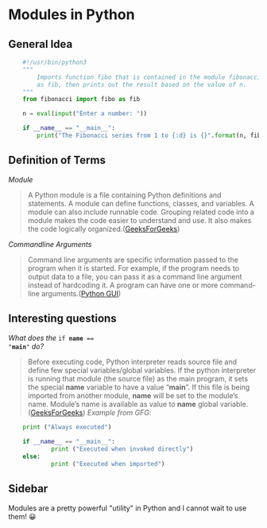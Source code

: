 # Modules in Python

## General Idea

```python
	#!/usr/bin/python3
	"""
	    Imports function fibo that is contained in the module fibonacci
	    as fib, then prints out the result based on the value of n.
	"""
	from fibonacci import fibo as fib

	n = eval(input("Enter a number: "))

	if __name__ == "__main__":
	    print("The Fibonacci series from 1 to {:d} is {}".format(n, fib(n)))
```

## Definition of Terms

_Module_

> A Python module is a file containing Python definitions and statements. A module can define functions, classes, and variables. A module can also include runnable code. Grouping related code into a module makes the code easier to understand and use. It also makes the code logically organized.([GeeksForGeeks](https://www.geeksforgeeks.org/python-modules/))

_Commandline Arguments_

> Command line arguments are specific information passed to the program when it is started. For example, if the program needs to output data to a file, you can pass it as a command line argument instead of hardcoding it. A program can have one or more command-line arguments.([Python GUI](https://pythongui.org/what-are-command-line-arguments-and-how-to-pass-arguments-to-a-python-script/))

## Interesting questions

*What does the* <code>if __name__ == "__main__"</code> *do?*

> Before executing code, Python interpreter reads source file and define few special variables/global variables. If the python interpreter is running that module (the source file) as the main program, it sets the special __name__ variable to have a value “__main__”. If this file is being imported from another module, __name__ will be set to the module’s name. Module’s name is available as value to __name__ global variable.([GeeksForGeeks](https://www.geeksforgeeks.org/what-does-the-if-__name__-__main__-do/))
> _Example from GFG_:

```python
	print ("Always executed")
 
	if __name__ == "__main__":
    	    print ("Executed when invoked directly")
	else:
    	    print ("Executed when imported")
```

## Sidebar

Modules are a pretty powerful "utility" in Python and I cannot wait to use them! :grinning:
